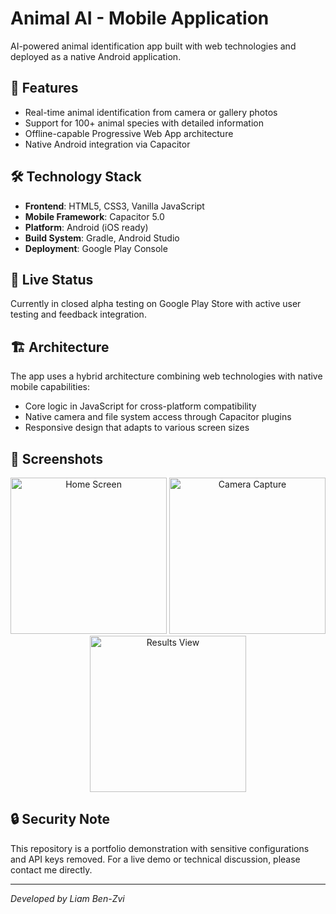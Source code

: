 # Animal AI - Mobile Application

AI-powered animal identification app built with web technologies and deployed as a native Android application.

## 🚀 Features
- Real-time animal identification from camera or gallery photos
- Support for 100+ animal species with detailed information
- Offline-capable Progressive Web App architecture
- Native Android integration via Capacitor

## 🛠 Technology Stack
- **Frontend**: HTML5, CSS3, Vanilla JavaScript
- **Mobile Framework**: Capacitor 5.0
- **Platform**: Android (iOS ready)
- **Build System**: Gradle, Android Studio
- **Deployment**: Google Play Console

## 📱 Live Status
Currently in closed alpha testing on Google Play Store with active user testing and feedback integration.

## 🏗 Architecture
The app uses a hybrid architecture combining web technologies with native mobile capabilities:
- Core logic in JavaScript for cross-platform compatibility
- Native camera and file system access through Capacitor plugins
- Responsive design that adapts to various screen sizes

## 📸 Screenshots
<div align="center">
  <img src="screenshots/home-screen.png" width="250" alt="Home Screen"/>
  <img src="screenshots/camera-capture.png" width="250" alt="Camera Capture"/>
  <img src="screenshots/results-view.png" width="250" alt="Results View"/>
</div>

## 🔒 Security Note
This repository is a portfolio demonstration with sensitive configurations and API keys removed. For a live demo or technical discussion, please contact me directly.

---
*Developed by Liam Ben-Zvi*
